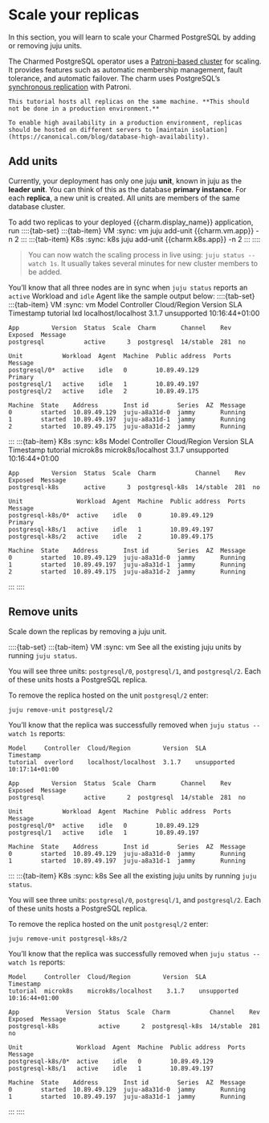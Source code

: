 
# Scale your replicas
In this section, you will learn to scale your Charmed PostgreSQL by adding or removing juju units. 

The Charmed PostgreSQL operator uses a [Patroni-based cluster](https://patroni.readthedocs.io/en/latest/) for scaling. It provides features such as automatic membership management, fault tolerance, and automatic failover. The charm uses PostgreSQL’s [synchronous replication](https://patroni.readthedocs.io/en/latest/replication_modes.html#postgresql-k8s-synchronous-replication) with Patroni.

```{caution}
This tutorial hosts all replicas on the same machine. **This should not be done in a production environment.** 

To enable high availability in a production environment, replicas should be hosted on different servers to [maintain isolation](https://canonical.com/blog/database-high-availability).
```

## Add units

Currently, your deployment has only one juju **unit**, known in juju as the **leader unit**. You can think of this as the database **primary instance**. For each **replica**, a new unit is created. All units are members of the same database cluster.

To add two replicas to your deployed {{charm.display_name}} application, run
::::{tab-set}
:::{tab-item} VM
:sync: vm
    juju add-unit {{charm.vm.app}} -n 2
:::
:::{tab-item} K8s
:sync: k8s
    juju add-unit {{charm.k8s.app}} -n 2
:::
::::

> You can now watch the scaling process in live using: `juju status --watch 1s`. It usually takes several minutes for new cluster members to be added. 

You’ll know that all three nodes are in sync when `juju status` reports an `active` Workload and `idle` Agent like the sample output below:
::::{tab-set}
:::{tab-item} VM
:sync: vm
    Model     Controller  Cloud/Region         Version  SLA          Timestamp
    tutorial  lxd         localhost/localhost  3.1.7    unsupported  10:16:44+01:00

    App         Version  Status  Scale  Charm       Channel    Rev  Exposed  Message
    postgresql           active      3  postgresql  14/stable  281  no       

    Unit           Workload  Agent  Machine  Public address  Ports  Message
    postgresql/0*  active    idle   0        10.89.49.129           Primary
    postgresql/1   active    idle   1        10.89.49.197           
    postgresql/2   active    idle   2        10.89.49.175           

    Machine  State    Address       Inst id        Series  AZ  Message
    0        started  10.89.49.129  juju-a8a31d-0  jammy       Running
    1        started  10.89.49.197  juju-a8a31d-1  jammy       Running
    2        started  10.89.49.175  juju-a8a31d-2  jammy       Running
:::
:::{tab-item} K8s
:sync: k8s
    Model     Controller  Cloud/Region         Version  SLA          Timestamp
    tutorial  microk8s    microk8s/localhost    3.1.7    unsupported  10:16:44+01:00

    App         Version  Status  Scale  Charm           Channel    Rev  Exposed  Message
    postgresql-k8s       active      3  postgresql-k8s  14/stable  281  no       

    Unit               Workload  Agent  Machine  Public address  Ports  Message
    postgresql-k8s/0*  active    idle   0        10.89.49.129           Primary
    postgresql-k8s/1   active    idle   1        10.89.49.197           
    postgresql-k8s/2   active    idle   2        10.89.49.175           

    Machine  State    Address       Inst id        Series  AZ  Message
    0        started  10.89.49.129  juju-a8a31d-0  jammy       Running
    1        started  10.89.49.197  juju-a8a31d-1  jammy       Running
    2        started  10.89.49.175  juju-a8a31d-2  jammy       Running
:::
::::


## Remove units

Scale down the replicas by removing a juju unit. 

::::{tab-set}
:::{tab-item} VM
:sync: vm
See all the existing juju units by running `juju status`. 

You will see three units: `postgresql/0`, `postgresql/1`, and `postgresql/2`. Each of these units hosts a PostgreSQL replica. 

To remove the replica hosted on the unit `postgresql/2` enter:

    juju remove-unit postgresql/2


You’ll know that the replica was successfully removed when `juju status --watch 1s` reports:

    Model     Controller  Cloud/Region         Version  SLA          Timestamp
    tutorial  overlord    localhost/localhost  3.1.7    unsupported  10:17:14+01:00

    App         Version  Status  Scale  Charm       Channel    Rev  Exposed  Message
    postgresql           active      2  postgresql  14/stable  281  no       

    Unit           Workload  Agent  Machine  Public address  Ports  Message
    postgresql/0*  active    idle   0        10.89.49.129           
    postgresql/1   active    idle   1        10.89.49.197           

    Machine  State    Address       Inst id        Series  AZ  Message
    0        started  10.89.49.129  juju-a8a31d-0  jammy       Running
    1        started  10.89.49.197  juju-a8a31d-1  jammy       Running
:::
:::{tab-item} K8s
:sync: k8s
See all the existing juju units by running `juju status`. 

You will see three units: `postgresql/0`, `postgresql/1`, and `postgresql/2`. Each of these units hosts a PostgreSQL replica. 

To remove the replica hosted on the unit `postgresql/2` enter:

    juju remove-unit postgresql-k8s/2


You’ll know that the replica was successfully removed when `juju status --watch 1s` reports:

    Model     Controller  Cloud/Region         Version  SLA          Timestamp
    tutorial  microk8s    microk8s/localhost    3.1.7    unsupported  10:16:44+01:00

    App             Version  Status  Scale  Charm           Channel    Rev  Exposed  Message
    postgresql-k8s           active      2  postgresql-k8s  14/stable  281  no       

    Unit               Workload  Agent  Machine  Public address  Ports  Message
    postgresql-k8s/0*  active    idle   0        10.89.49.129           
    postgresql-k8s/1   active    idle   1        10.89.49.197           

    Machine  State    Address       Inst id        Series  AZ  Message
    0        started  10.89.49.129  juju-a8a31d-0  jammy       Running
    1        started  10.89.49.197  juju-a8a31d-1  jammy       Running
:::
::::
